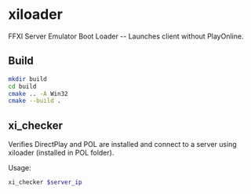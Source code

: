 # xiloader

FFXI Server Emulator Boot Loader -- Launches client without PlayOnline.

## Build

```sh
mkdir build
cd build
cmake .. -A Win32
cmake --build .
```

## xi_checker

Verifies DirectPlay and POL are installed and connect to a server using xiloader (installed in POL folder).

Usage:

```sh
xi_checker $server_ip
```
